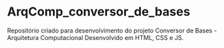 # ArqComp_conversor_de_bases
Repositório criado para desenvolvimento do projeto Conversor de Bases - Arquitetura Computacional
Desenvolvido em HTML, CSS e JS.
